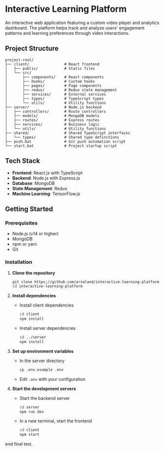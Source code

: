 # Interactive Learning Platform

An interactive web application featuring a custom video player and analytics dashboard. The platform helps track and analyze users' engagement patterns and learning preferences through video interactions.

## Project Structure
```
project-root/
├── client/                # React frontend
│   ├── public/            # Static files
│   └── src/
│       ├── components/    # React components
│       ├── hooks/         # Custom hooks
│       ├── pages/         # Page components
│       ├── redux/         # Redux state management
│       ├── services/      # External services
│       ├── types/         # TypeScript types
│       └── utils/         # Utility functions
├── server/                # Node.js backend
│   ├── controllers/       # Route controllers
│   ├── models/            # MongoDB models
│   ├── routes/            # Express routes
│   ├── services/          # Business logic
│   └── utils/             # Utility functions
├── shared/                # Shared TypeScript interfaces
│   └── types/             # Shared type definitions
├── push.bat               # Git push automation script
└── start.bat              # Project startup script
```

## Tech Stack

- **Frontend**: React.js with TypeScript
- **Backend**: Node.js with Express.js
- **Database**: MongoDB
- **State Management**: Redux
- **Machine Learning**: TensorFlow.js

## Getting Started

### Prerequisites

- Node.js (v14 or higher)
- MongoDB
- npm or yarn
- Git

### Installation

1. **Clone the repository**
   ```bash
   git clone https://github.com/arsaland/interactive-learning-platform.git
   cd interactive-learning-platform
   ```

2. **Install dependencies**

   - Install client dependencies
     ```bash
     cd client
     npm install
     ```

   - Install server dependencies
     ```bash
     cd ../server
     npm install
     ```

3. **Set up environment variables**

   - In the server directory
     ```bash
     cp .env.example .env
     ```
   - Edit `.env` with your configuration

4. **Start the development servers**

   - Start the backend server
     ```bash
     cd server
     npm run dev
     ```

   - In a new terminal, start the frontend
     ```bash
     cd client
     npm start
     ```

end final test.